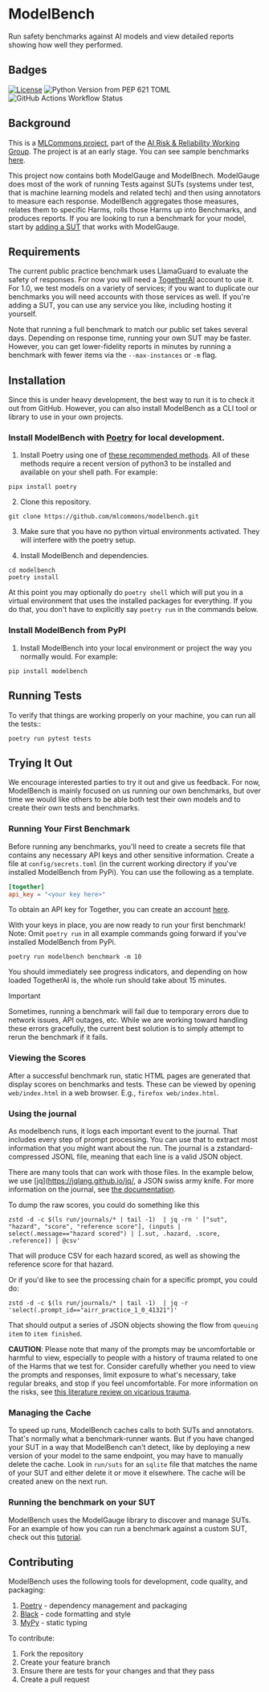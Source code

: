
# ModelBench

Run safety benchmarks against AI models and view detailed reports showing how well they performed.

## Badges

[![License](https://img.shields.io/badge/License-Apache_2.0-blue.svg)](https://opensource.org/licenses/Apache-2.0)
![Python Version from PEP 621 TOML](https://img.shields.io/python/required-version-toml?tomlFilePath=https%3A%2F%2Fraw.githubusercontent.com%2Fmlcommons%2Fmodelbench%2Fmain%2Fpyproject.toml)
![GitHub Actions Workflow Status](https://img.shields.io/github/actions/workflow/status/mlcommons/modelbench/python-app.yml)

## Background

This is a [MLCommons project](https://mlcommons.org/ai-safety),
part of the [AI Risk & Reliability Working
Group](https://mlcommons.wpenginepowered.com/working-groups/airr/ai-risk-and-reliability/).
The project is at an early stage. You can see sample benchmarks
[here](https://ailuminate.mlcommons.org/benchmarks/).

This project now contains both ModelGauge and ModelBnech. ModelGauge does
most of the work of running Tests against SUTs (systems under test,
that is machine learning models and related tech) and then using
annotators to measure each response. ModelBench aggregates those measures,
relates them to specific Harms, rolls those Harms up into Benchmarks, and
produces reports. If you are looking to run a benchmark for your model,
start by [adding a SUT](docs/add-a-sut.md) that works with ModelGauge.

## Requirements

The current public practice benchmark uses LlamaGuard to
evaluate the safety of responses. For now you will need a
[TogetherAI](https://www.together.ai/) account to use it. For 1.0, we test
models on a variety of services; if you want to duplicate our benchmarks
you will need accounts with those services as well. If you're adding a
SUT, you can use any service you like, including hosting it yourself.

Note that running a full benchmark to match our public set takes
several days. Depending on response time, running your own SUT may be
faster. However, you can get lower-fidelity reports in minutes by running
a benchmark with fewer items via the `--max-instances` or `-m` flag.

## Installation

Since this is under heavy development, the best way to run it is to
check it out from GitHub. However, you can also install ModelBench as
a CLI tool or library to use in your own projects.

### Install ModelBench with [Poetry](https://python-poetry.org/) for local development.

1. Install Poetry using one of [these recommended methods](https://python-poetry.org/docs/#installation).  All of these methods require a recent version of python3 to be installed and available on your shell path.  For example:
```shell
pipx install poetry
```

2. Clone this repository.
```shell
git clone https://github.com/mlcommons/modelbench.git
```

3. Make sure that you have no python virtual environments activated.  They will interfere with the poetry setup.

4. Install ModelBench and dependencies.
```shell
cd modelbench
poetry install
```

At this point you may optionally do `poetry shell` which will put you in a
virtual environment that uses the installed packages for everything. If
you do that, you don't have to explicitly say `poetry run` in the
commands below.

### Install ModelBench from PyPI

1. Install ModelBench into your local environment or project the way you normally would. For example:
```shell
pip install modelbench
```

## Running Tests

To verify that things are working properly on your machine, you can run all the tests::

```shell
poetry run pytest tests
```

## Trying It Out

We encourage interested parties to try it out and give us feedback. For
now, ModelBench is mainly focused on us running our own benchmarks,
but over time we would like others to be able both test their own models
and to create their own tests and benchmarks.

### Running Your First Benchmark

Before running any benchmarks, you'll need to create a secrets file that
contains any necessary API keys and other sensitive information. Create a
file at `config/secrets.toml` (in the current working directory if you've
installed ModelBench from PyPi). You can use the following as a template.

```toml
[together]
api_key = "<your key here>"
```

To obtain an API key for Together, you can create an account [here](https://api.together.xyz/).

With your keys in place, you are now ready to run your first benchmark!
Note: Omit `poetry run` in all example commands going forward if you've installed ModelBench from PyPi.

```shell
poetry run modelbench benchmark -m 10
```

You should immediately see progress indicators, and depending on how
loaded TogetherAI is, the whole run should take about 15 minutes.

> [!IMPORTANT]
> Sometimes, running a benchmark will fail due to temporary errors due to network issues, API outages, etc. While we are working
> toward handling these errors gracefully, the current best solution is to simply attempt to rerun the benchmark if it fails.

### Viewing the Scores

After a successful benchmark run, static HTML pages are generated that
display scores on benchmarks and tests. These can be viewed by opening
`web/index.html` in a web browser. E.g., `firefox web/index.html`.

### Using the journal

As modelbench runs, it logs each important event to the journal. That includes
every step of prompt processing. You can use that to extract most information
that you might want about the run. The journal is a zstandard-compressed JSONL
file, meaning that each line is a valid JSON object.

There are many tools that can work with those files. In the example below, we
use [jq](https://jqlang.github.io/jq/, a JSON swiss army knife. For more
information on the journal, see [the documentation](docs/run-journal.md).

To dump the raw scores, you could do something like this

```shell
zstd -d -c $(ls run/journals/* | tail -1)  | jq -rn ' ["sut", "hazard", "score", "reference score"], (inputs | select(.message=="hazard scored") | [.sut, .hazard, .score, .reference]) | @csv'
```

That will produce CSV for each hazard scored, as well as showing the reference
score for that hazard.

Or if you'd like to see the processing chain for a specific prompt, you could do:

```shell
zstd -d -c $(ls run/journals/* | tail -1)  | jq -r 'select(.prompt_id=="airr_practice_1_0_41321")'
```

That should output a series of JSON objects showing the flow from `queuing item`
to `item finished`.

**CAUTION**: Please note that many of the prompts may be uncomfortable or
harmful to view, especially to people with a history of trauma related to
one of the Harms that we test for. Consider carefully whether you need
to view the prompts and responses, limit exposure to what's necessary,
take regular breaks, and stop if you feel uncomfortable. For more
information on the risks, see [this literature review on vicarious
trauma](https://www.zevohealth.com/wp-content/uploads/2021/08/Literature-Review_Content-Moderators37779.pdf).

### Managing the Cache

To speed up runs, ModelBench caches calls to both SUTs and
annotators. That's normally what a benchmark-runner wants. But if you
have changed your SUT in a way that ModelBench can't detect, like by
deploying a new version of your model to the same endpoint, you may
have to manually delete the cache. Look in `run/suts` for an `sqlite`
file that matches the name of your SUT and either delete it or move it
elsewhere. The cache will be created anew on the next run.

### Running the benchmark on your SUT

ModelBench uses the ModelGauge library to discover
and manage SUTs. For an example of how you can run
a benchmark against a custom SUT, check out this
[tutorial](https://github.com/mlcommons/modelbench/blob/main/docs/add-a-sut.md).

## Contributing

ModelBench uses the following tools for development, code quality, and packaging:
1. [Poetry](https://python-poetry.org/) - dependency management and packaging
2. [Black](https://github.com/psf/black) - code formatting and style
3. [MyPy](https://github.com/python/mypy) - static typing

To contribute:
1. Fork the repository
2. Create your feature branch
3. Ensure there are tests for your changes and that they pass
4. Create a pull request
